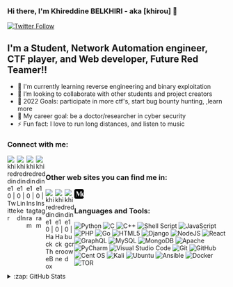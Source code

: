 ### Hi there, I'm Khireddine BELKHIRI - aka [khirou] 👋

[![Twitter Follow](https://img.shields.io/twitter/follow/BELKHIRIKhired1?color=1DA1F2&logo=twitter&style=for-the-badge)](https://twitter.com/BELKHIRIKhired1)

## I'm a Student, Network Automation engineer, CTF player, and Web developer, Future Red Teamer!!

- 🌱 I'm currently learning reverse engineering and binary exploitation
- 👯 I’m looking to collaborate with other students and project creators
- 🥅 2022 Goals: participate in more ctf's, start bug bounty hunting, ,learn more
- 🥅 My career goal: be a doctor/researcher in cyber security
- ⚡ Fun fact: I love to run long distances, and listen to music

### Connect with me:

[<img align="left" alt="khireddine10 | Twitter" width="22px" src="https://cdn.jsdelivr.net/npm/simple-icons@v3/icons/twitter.svg" />][twitter]
[<img align="left" alt="khireddine10 | LinkedIn" width="22px" src="https://cdn.jsdelivr.net/npm/simple-icons@v3/icons/linkedin.svg" />][linkedin]
[<img align="left" alt="khireddine10 | Instagram" width="22px" src="https://cdn.jsdelivr.net/npm/simple-icons@v3/icons/instagram.svg" />][instagram]
[<img align="left" alt="khireddine10 | Instagram" width="22px" src="https://cdn.jsdelivr.net/npm/simple-icons@v3/icons/facebook.svg" />][facebook]

<br />

### Other web sites you can find me in:

[<img align="left" alt="khireddine10 | HackTheBox" width="22px" src="https://raw.githubusercontent.com/simple-icons/simple-icons/develop/icons/hackthebox.svg" />][htb]
[<img align="left" alt="khireddine10 | Hackerone" width="22px" src="https://raw.githubusercontent.com/simple-icons/simple-icons/develop/icons/hackerone.svg" />][hackerone]
[<img align="left" alt="khireddine10 | bugcrowd" width="22px" src="https://raw.githubusercontent.com/simple-icons/simple-icons/develop/icons/bugcrowd.svg" />][bugcrowd]
[<img align="left" alt="khireddine10 | bugcrowd" width="22px" src="https://raw.githubusercontent.com/simple-icons/simple-icons/develop/icons/medium.svg" />][medium]
<br />

### Languages and Tools:

![Python](https://img.shields.io/badge/python-3670A0?style=for-the-badge&logo=python&logoColor=ffdd54)
![C](https://img.shields.io/badge/c-%2300599C.svg?style=for-the-badge&logo=c&logoColor=white)
![C++](https://img.shields.io/badge/c++-%2300599C.svg?style=for-the-badge&logo=c%2B%2B&logoColor=white)
![Shell Script](https://img.shields.io/badge/shell_script-%23121011.svg?style=for-the-badge&logo=gnu-bash&logoColor=white)
![JavaScript](https://img.shields.io/badge/javascript-%23323330.svg?style=for-the-badge&logo=javascript&logoColor=%23F7DF1E)
![PHP](https://img.shields.io/badge/php-%23777BB4.svg?style=for-the-badge&logo=php&logoColor=white)
![Go](https://img.shields.io/badge/go-%2300ADD8.svg?style=for-the-badge&logo=go&logoColor=white)
![HTML5](https://img.shields.io/badge/html5-%23E34F26.svg?style=for-the-badge&logo=html5&logoColor=white)
![Django](https://img.shields.io/badge/django-%23092E20.svg?style=for-the-badge&logo=django&logoColor=white)
![NodeJS](https://img.shields.io/badge/node.js-6DA55F?style=for-the-badge&logo=node.js&logoColor=white)
![React](https://img.shields.io/badge/react-%2320232a.svg?style=for-the-badge&logo=react&logoColor=%2361DAFB)
![GraphQL](https://img.shields.io/badge/-GraphQL-E10098?style=for-the-badge&logo=graphql&logoColor=white)
![MySQL](https://img.shields.io/badge/mysql-%2300f.svg?style=for-the-badge&logo=mysql&logoColor=white)
![MongoDB](https://img.shields.io/badge/MongoDB-%234ea94b.svg?style=for-the-badge&logo=mongodb&logoColor=white)
![Apache](https://img.shields.io/badge/apache-%23D42029.svg?style=for-the-badge&logo=apache&logoColor=white)
![PyCharm](https://img.shields.io/badge/pycharm-143?style=for-the-badge&logo=pycharm&logoColor=black&color=black&labelColor=green)
![Visual Studio Code](https://img.shields.io/badge/Visual%20Studio%20Code-0078d7.svg?style=for-the-badge&logo=visual-studio-code&logoColor=white)
![Git](https://img.shields.io/badge/git-%23F05033.svg?style=for-the-badge&logo=git&logoColor=white)
![GitHub](https://img.shields.io/badge/github-%23121011.svg?style=for-the-badge&logo=github&logoColor=white)
![Cent OS](https://img.shields.io/badge/cent%20os-002260?style=for-the-badge&logo=centos&logoColor=F0F0F0)
![Kali](https://img.shields.io/badge/Kali-268BEE?style=for-the-badge&logo=kalilinux&logoColor=white)
![Ubuntu](https://img.shields.io/badge/Ubuntu-E95420?style=for-the-badge&logo=ubuntu&logoColor=white)
![Ansible](https://img.shields.io/badge/ansible-%231A1918.svg?style=for-the-badge&logo=ansible&logoColor=white)
![Docker](https://img.shields.io/badge/docker-%230db7ed.svg?style=for-the-badge&logo=docker&logoColor=white)
![TOR](https://img.shields.io/badge/tor-%237E4798.svg?style=for-the-badge&logo=tor-project&logoColor=white)

<details>
  <summary>:zap: GitHub Stats</summary>

  <img align="left" alt="codeSTACKr's GitHub Stats" src="https://github-readme-stats.codestackr.vercel.app/api?username=codeSTACKr&show_icons=true&hide_border=true" />

</details>

[twitter]: https://twitter.com/BELKHIRIKhired1
[instagram]: https://www.instagram.com/khireddine_belkhiri/
[linkedin]: https://www.linkedin.com/in/khireddine-belkhiri-074086182/
[facebook]: https://www.facebook.com/khirou.mamado.sakhou/
[htb]: https://app.hackthebox.eu/profile/473061
[hackerone]: https://hackerone.com/khirou
[bugcrowd]: https://bugcrowd.com/khirou
[medium]: https://khireddinekhirou123.medium.com/
